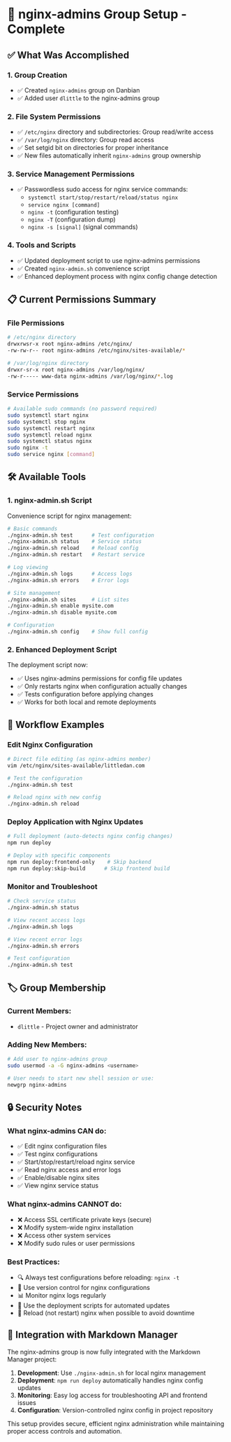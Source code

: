 # 🔐 nginx-admins Group Setup - Complete

## ✅ What Was Accomplished

### 1. **Group Creation**
- ✅ Created `nginx-admins` group on Danbian
- ✅ Added user `dlittle` to the nginx-admins group

### 2. **File System Permissions**
- ✅ `/etc/nginx` directory and subdirectories: Group read/write access
- ✅ `/var/log/nginx` directory: Group read access
- ✅ Set setgid bit on directories for proper inheritance
- ✅ New files automatically inherit `nginx-admins` group ownership

### 3. **Service Management Permissions**
- ✅ Passwordless sudo access for nginx service commands:
  - `systemctl start/stop/restart/reload/status nginx`
  - `service nginx [command]`
  - `nginx -t` (configuration testing)
  - `nginx -T` (configuration dump)
  - `nginx -s [signal]` (signal commands)

### 4. **Tools and Scripts**
- ✅ Updated deployment script to use nginx-admins permissions
- ✅ Created `nginx-admin.sh` convenience script
- ✅ Enhanced deployment process with nginx config change detection

## 📋 Current Permissions Summary

### File Permissions
```bash
# /etc/nginx directory
drwxrwsr-x root nginx-admins /etc/nginx/
-rw-rw-r-- root nginx-admins /etc/nginx/sites-available/*

# /var/log/nginx directory
drwxr-sr-x root nginx-admins /var/log/nginx/
-rw-r----- www-data nginx-admins /var/log/nginx/*.log
```

### Service Permissions
```bash
# Available sudo commands (no password required)
sudo systemctl start nginx
sudo systemctl stop nginx
sudo systemctl restart nginx
sudo systemctl reload nginx
sudo systemctl status nginx
sudo nginx -t
sudo service nginx [command]
```

## 🛠️ Available Tools

### 1. **nginx-admin.sh Script**
Convenience script for nginx management:

```bash
# Basic commands
./nginx-admin.sh test      # Test configuration
./nginx-admin.sh status    # Service status
./nginx-admin.sh reload    # Reload config
./nginx-admin.sh restart   # Restart service

# Log viewing
./nginx-admin.sh logs      # Access logs
./nginx-admin.sh errors    # Error logs

# Site management
./nginx-admin.sh sites     # List sites
./nginx-admin.sh enable mysite.com
./nginx-admin.sh disable mysite.com

# Configuration
./nginx-admin.sh config    # Show full config
```

### 2. **Enhanced Deployment Script**
The deployment script now:
- ✅ Uses nginx-admins permissions for config file updates
- ✅ Only restarts nginx when configuration actually changes
- ✅ Tests configuration before applying changes
- ✅ Works for both local and remote deployments

## 🔄 Workflow Examples

### **Edit Nginx Configuration**
```bash
# Direct file editing (as nginx-admins member)
vim /etc/nginx/sites-available/littledan.com

# Test the configuration
./nginx-admin.sh test

# Reload nginx with new config
./nginx-admin.sh reload
```

### **Deploy Application with Nginx Updates**
```bash
# Full deployment (auto-detects nginx config changes)
npm run deploy

# Deploy with specific components
npm run deploy:frontend-only    # Skip backend
npm run deploy:skip-build      # Skip frontend build
```

### **Monitor and Troubleshoot**
```bash
# Check service status
./nginx-admin.sh status

# View recent access logs
./nginx-admin.sh logs

# View recent error logs
./nginx-admin.sh errors

# Test configuration
./nginx-admin.sh test
```

## 🏷️ Group Membership

### **Current Members:**
- `dlittle` - Project owner and administrator

### **Adding New Members:**
```bash
# Add user to nginx-admins group
sudo usermod -a -G nginx-admins <username>

# User needs to start new shell session or use:
newgrp nginx-admins
```

## 🔒 Security Notes

### **What nginx-admins CAN do:**
- ✅ Edit nginx configuration files
- ✅ Test nginx configurations
- ✅ Start/stop/restart/reload nginx service
- ✅ Read nginx access and error logs
- ✅ Enable/disable nginx sites
- ✅ View nginx service status

### **What nginx-admins CANNOT do:**
- ❌ Access SSL certificate private keys (secure)
- ❌ Modify system-wide nginx installation
- ❌ Access other system services
- ❌ Modify sudo rules or user permissions

### **Best Practices:**
- 🔍 Always test configurations before reloading: `nginx -t`
- 📝 Use version control for nginx configurations
- 📊 Monitor nginx logs regularly
- 🚀 Use the deployment scripts for automated updates
- 🔄 Reload (not restart) nginx when possible to avoid downtime

## 🎯 Integration with Markdown Manager

The nginx-admins group is now fully integrated with the Markdown Manager project:

1. **Development**: Use `./nginx-admin.sh` for local nginx management
2. **Deployment**: `npm run deploy` automatically handles nginx config updates
3. **Monitoring**: Easy log access for troubleshooting API and frontend issues
4. **Configuration**: Version-controlled nginx config in project repository

This setup provides secure, efficient nginx administration while maintaining proper access controls and automation.
